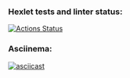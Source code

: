 ### Hexlet tests and linter status:
[![Actions Status](https://github.com/NikolaiProgramist/php-project-48/actions/workflows/hexlet-check.yml/badge.svg)](https://github.com/NikolaiProgramist/php-project-48/actions)

### Asciinema:
[![asciicast](https://asciinema.org/a/k0Vyeg74Z31fPWrgsPhZcmLrN.svg)](https://asciinema.org/a/k0Vyeg74Z31fPWrgsPhZcmLrN)
